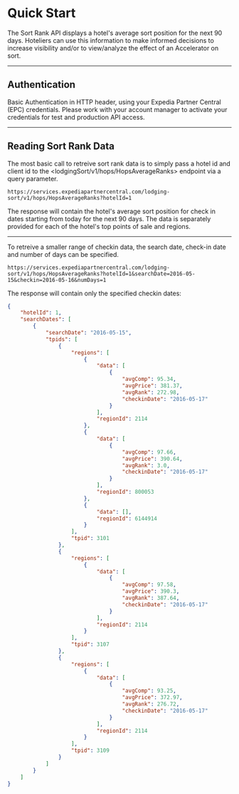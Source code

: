 # Quick Start

The Sort Rank API displays a hotel's average sort position for the next 90 days. Hoteliers can use this information to make informed decisions to increase visibility and/or to view/analyze the effect of an Accelerator on sort.

----

## Authentication

Basic Authentication in HTTP header, using your Expedia Partner Central (EPC) credentials.  Please work with your account manager to activate your credentials for test and production API access.

----

## Reading Sort Rank Data

The most basic call to retreive sort rank data is to simply pass a hotel id and client id to the <lodgingSort/v1/hops/HopsAverageRanks> endpoint via a query parameter.

```
https://services.expediapartnercentral.com/lodging-sort/v1/hops/HopsAverageRanks?hotelId=1
```

The response will contain the hotel's average sort position for check in dates starting from today for the next 90 days.  The data is separately provided for each of the hotel's top points of sale and regions.

----

To retreive a smaller range of checkin data, the search date, check-in date and number of days can be specified.

```
https://services.expediapartnercentral.com/lodging-sort/v1/hops/HopsAverageRanks?hotelId=1&searchDate=2016-05-15&checkin=2016-05-16&numDays=1
```

The response will contain only the specified checkin dates:

```JSON
{
    "hotelId": 1,
    "searchDates": [
        {
            "searchDate": "2016-05-15",
            "tpids": [
                {
                    "regions": [
                        {
                            "data": [
                                {
                                    "avgComp": 95.34,
                                    "avgPrice": 381.37,
                                    "avgRank": 272.98,
                                    "checkinDate": "2016-05-17"
                                }
                            ],
                            "regionId": 2114
                        },
                        {
                            "data": [
                                {
                                    "avgComp": 97.66,
                                    "avgPrice": 390.64,
                                    "avgRank": 3.0,
                                    "checkinDate": "2016-05-17"
                                }
                            ],
                            "regionId": 800053
                        },
                        {
                            "data": [],
                            "regionId": 6144914
                        }
                    ],
                    "tpid": 3101
                },
                {
                    "regions": [
                        {
                            "data": [
                                {
                                    "avgComp": 97.58,
                                    "avgPrice": 390.3,
                                    "avgRank": 387.64,
                                    "checkinDate": "2016-05-17"
                                }
                            ],
                            "regionId": 2114
                        }
                    ],
                    "tpid": 3107
                },
                {
                    "regions": [
                        {
                            "data": [
                                {
                                    "avgComp": 93.25,
                                    "avgPrice": 372.97,
                                    "avgRank": 276.72,
                                    "checkinDate": "2016-05-17"
                                }
                            ],
                            "regionId": 2114
                        }
                    ],
                    "tpid": 3109
                }
            ]
        }
    ]
}
```
